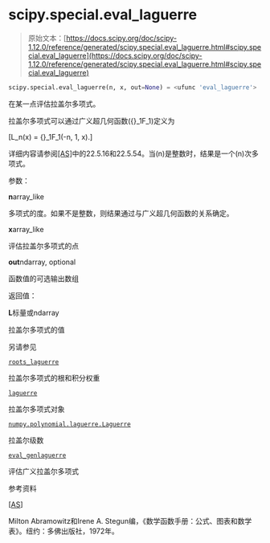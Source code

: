# scipy.special.eval_laguerre

> 原始文本：[https://docs.scipy.org/doc/scipy-1.12.0/reference/generated/scipy.special.eval_laguerre.html#scipy.special.eval_laguerre](https://docs.scipy.org/doc/scipy-1.12.0/reference/generated/scipy.special.eval_laguerre.html#scipy.special.eval_laguerre)

```py
scipy.special.eval_laguerre(n, x, out=None) = <ufunc 'eval_laguerre'>
```

在某一点评估拉盖尔多项式。

拉盖尔多项式可以通过广义超几何函数\({}_1F_1\)定义为

\[L_n(x) = {}_1F_1(-n, 1, x).\]

详细内容请参阅[[AS]](#r082e9ec2fa29-as)中的22.5.16和22.5.54。当\(n\)是整数时，结果是一个\(n\)次多项式。

参数：

**n**array_like

多项式的度。如果不是整数，则结果通过与广义超几何函数的关系确定。

**x**array_like

评估拉盖尔多项式的点

**out**ndarray, optional

函数值的可选输出数组

返回值：

**L**标量或ndarray

拉盖尔多项式的值

另请参见

[`roots_laguerre`](scipy.special.roots_laguerre.html#scipy.special.roots_laguerre "scipy.special.roots_laguerre")

拉盖尔多项式的根和积分权重

[`laguerre`](scipy.special.laguerre.html#scipy.special.laguerre "scipy.special.laguerre")

拉盖尔多项式对象

[`numpy.polynomial.laguerre.Laguerre`](https://numpy.org/devdocs/reference/generated/numpy.polynomial.laguerre.Laguerre.html#numpy.polynomial.laguerre.Laguerre "(在NumPy v2.0.dev0中)")

拉盖尔级数

[`eval_genlaguerre`](scipy.special.eval_genlaguerre.html#scipy.special.eval_genlaguerre "scipy.special.eval_genlaguerre")

评估广义拉盖尔多项式

参考资料

[[AS](#id1)]

Milton Abramowitz和Irene A. Stegun编，《数学函数手册：公式、图表和数学表》。纽约：多佛出版社，1972年。

